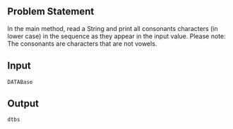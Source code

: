 ## Problem Statement

In the main method, read a String and print all consonants characters (in lower case) in the sequence as they appear in the input value. Please note: The consonants are characters that are not vowels.

## Input

    DATABase
   
## Output
    dtbs
